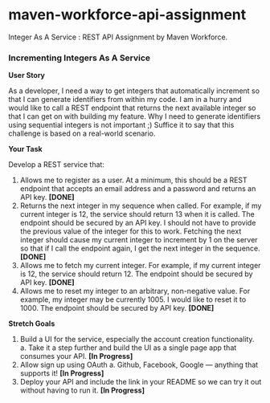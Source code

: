 # maven-workforce-api-assignment
Integer As A Service : REST API Assignment by Maven Workforce.

### Incrementing Integers As A Service

**User Story**

As a developer, I need a way to get integers that automatically increment so that I can generate identifiers from within my code. I am in a hurry and would like to call a REST endpoint that returns the next available integer so that I can get on with building my feature. Why I need to generate identifiers using sequential integers is not important ;) Suffice it to say that this challenge is based on a real-world scenario.

**Your Task**

Develop a REST service that:

1. Allows me to register as a user. At a minimum, this should be a REST endpoint that accepts an email address and a password and returns an API key. **[DONE]**
2. Returns the next integer in my sequence when called. For example, if my current integer is 12, the service should return 13 when it is called. The endpoint should be secured by an API key. I should not have to provide the previous value of the integer for this to work. Fetching the next integer should cause my current integer to increment by 1 on the server so that if I call the endpoint again, I get the next integer in the sequence. **[DONE]**
3. Allows me to fetch my current integer. For example, if my current integer is 12, the service should return 12. The endpoint should be secured by API key. **[DONE]**
4. Allows me to reset my integer to an arbitrary, non-negative value. For example, my integer may be currently 1005. I would like to reset it to 1000. The endpoint should be secured by API key. **[DONE]**

**Stretch Goals**

1. Build a UI for the service, especially the account creation functionality. a. Take it a step further and build the UI as a single page app that consumes your API. **[In Progress]**
2. Allow sign up using OAuth a. Github, Facebook, Google — anything that supports it! **[In Progress]**
3. Deploy your API and include the link in your README so we can try it out without having to run it. **[In Progress]**
